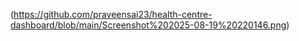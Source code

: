 

(https://github.com/praveensai23/health-centre-dashboard/blob/main/Screenshot%202025-08-19%20220146.png)
